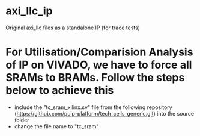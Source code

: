 # axi_llc_ip
Original axi_llc files as a standalone IP (for trace tests)

# For Utilisation/Comparision Analysis of IP on VIVADO, we have to force all SRAMs to BRAMs. Follow the steps below to achieve this

- include the "tc_sram_xilinx.sv" file from the following repository (https://github.com/pulp-platform/tech_cells_generic.git) into the source folder
- change the file name to "tc_sram" 
